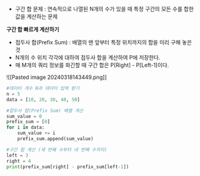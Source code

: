- 구간 합 문제 : 연속적으로 나열된 N개의 수가 있을 때 특정 구간의 모든 수를 합한 값을 계산하는 문제

**구간 합 빠르게 계산하기**
- 접두사 합(Prefix Sum) : 배열의 맨 앞부터 특정 위치까지의 합을 미리 구해 놓은 것
- N개의 수 위치 각각에 대하여 접두사 합을 계산하여 P에 저장한다. 
- 매 M개의 쿼리 정보를 화긴할 때 구간 합은 P[Right] - P[Left-1]이다. 

![[Pasted image 20240318143449.png]]

```python
#데이터 개수 N과 데이터 입력 받기
n = 5
data = [10, 20, 30, 40, 50]

#접두사 합(Prefix Sum) 배열 게산
sum_value = 0
prefix_sum = [0]
for i in data:
	sum_value += i
	prefix_sum.append(sum_value)

#구간 합 계산 (세 번째 수부터 네 번째 수까지)
left = 3
right = 4
print(prefix_sum[right] - prefix_sum[left-1])


```